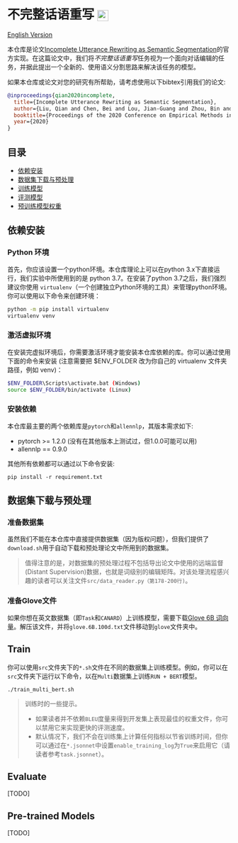# 不完整话语重写 <img src="https://pytorch.org/assets/images/logo-dark.svg" height = "25" align=center />

[English Version](README.md)

本仓库是论文[Incomplete Utterance Rewriting as Semantic Segmentation](https://arxiv.org/pdf/2009.13166.pdf)的官方实现。在这篇论文中，我们将*不完整话语重写*任务视为一个面向对话编辑的任务，并据此提出一个全新的、使用语义分割思路来解决该任务的模型。

如果本仓库或论文对您的研究有所帮助，请考虑使用以下bibtex引用我们的论文:

```bib
@inproceedings{qian2020incomplete,
  title={Incomplete Utterance Rewriting as Semantic Segmentation},
  author={Liu, Qian and Chen, Bei and Lou, Jian-Guang and Zhou, Bin and Zhang, Dongmei},
  booktitle={Proceedings of the 2020 Conference on Empirical Methods in Natural Language Processing},
  year={2020}
}
```

## 目录

- [依赖安装](#依赖安装)
- [数据集下载与预处理](#数据集下载与预处理)
- [训练模型](#训练模型)
- [评测模型](#评测模型)
- [预训练模型权重](#预训练模型权重)

## 依赖安装

### Python 环境


首先，你应该设置一个python环境。本仓库理论上可以在python 3.x下直接运行，我们实验中所使用到的是 python 3.7。在安装了python 3.7之后，我们强烈建议你使用 `virtualenv`（一个创建独立Python环境的工具）来管理python环境。你可以使用以下命令来创建环境：

```bash
python -m pip install virtualenv
virtualenv venv
```

### 激活虚拟环境

在安装完虚拟环境后，你需要激活环境才能安装本仓库依赖的库。你可以通过使用下面的命令来安装 (注意需要把 $ENV_FOLDER 改为你自己的 virtualenv 文件夹路径，例如 venv)：

```bash
$ENV_FOLDER\Scripts\activate.bat (Windows)
source $ENV_FOLDER/bin/activate (Linux)
```

### 安装依赖

本仓库最主要的两个依赖库是`pytorch`和`allennlp`，其版本需求如下:
- pytorch >= 1.2.0 (没有在其他版本上测试过，但1.0.0可能可以用)
- allennlp == 0.9.0

其他所有依赖都可以通过以下命令安装:

```console
pip install -r requirement.txt
```

## 数据集下载与预处理

### 准备数据集

虽然我们不能在本仓库中直接提供数据集（因为版权问题），但我们提供了`download.sh`用于自动下载和预处理论文中所用到的数据集。

> 值得注意的是，对数据集的预处理过程不包括导出论文中使用的远端监督(Distant Supervision)数据，也就是词级别的编辑矩阵。对该处理流程感兴趣的读者可以关注文件`src/data_reader.py（第178-200行)`。

### 准备Glove文件

如果你想在英文数据集（即`Task`和`CANARD`）上训练模型，需要下载[Glove 6B 词向量](http://nlp.stanford.edu/data/glove.6B.zip)。解压该文件，并将`glove.6B.100d.txt`文件移动到`glove`文件夹中。

## Train

你可以使用`src`文件夹下的`*.sh`文件在不同的数据集上训练模型。例如，你可以在`src`文件夹下运行以下命令，以在`Multi`数据集上训练`RUN + BERT`模型。

```console
./train_multi_bert.sh
```

> 训练时的一些提示。
> - 如果读者并不依赖`BLEU`度量来得到开发集上表现最佳的权重文件，你可以禁用它来实现更快的评测速度。
> - 默认情况下，我们不会在训练集上计算任何指标以节省训练时间，但你可以通过在`*.jsonnet`中设置`enable_training_log`为`True`来启用它（请读者参考`task.jsonnet`）。

## Evaluate

[TODO]

## Pre-trained Models

[TODO]